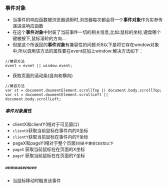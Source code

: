 ### 事件对象
- 当事件的响应函数被浏览器调用时,浏览器每次都会将一个**事件对象**作为实参传递进进响应函数 
- 在这个**事件对象**中封装了当前事件一切的相关信息,比如:鼠标的坐标,键盘哪个键被按下,鼠标滚轮的方向...
- 但是这个所返回的**事件对象**有兼容性的问题:IE8以下是将它存在window对象中,所以调用该方法的属性要在event前加上window:解决方法如下：
```
//兼容方法
event = evnet || window.event;
```
- 获取页面的滚动条(竖向和横向)
```
//兼容方法
var st = document.doumentElement.scrollTop || document.body.scrollTop;
var sl = document.doumentElement.scrollLeft || document.body.scrollLeft;
```
##### 事件对象属性
- clientX和clientY(相对于可见窗口)
- `clientX`获取当前鼠标在事件内的X坐标
- `clientY`获取当前鼠标在事件内的Y坐标
- pageX和pageY(相对于整个页面)`但是不兼容IE8及以下`
- `pageX` 获取当前鼠标在在页面的X坐标
- `pageY` 获取当前鼠标在在页面的Y坐标
##### onmousemove
- 当鼠标移动时触发该事件